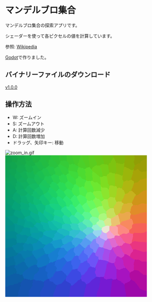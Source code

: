 # マンデルブロ集合

マンデルブロ集合の探索アプリです。

シェーダーを使って各ピクセルの値を計算しています。

参照: [Wikipedia](https://ja.wikipedia.org/wiki/%E3%83%9E%E3%83%B3%E3%83%87%E3%83%AB%E3%83%96%E3%83%AD%E9%9B%86%E5%90%88)

[Godot](https://godotengine.org/)で作りました。

## バイナリーファイルのダウンロード

[v1.0.0](https://github.com/shiki-saiki/godot-mandelbrot/releases/tag/v1.0.0)

## 操作方法

- W: ズームイン
- S: ズームアウト
- A: 計算回数減少
- D: 計算回数増加
- ドラッグ、矢印キー: 移動

![zoom_in.gif](/zoom_in.gif)
![iteration.gif](/iteration.gif)
